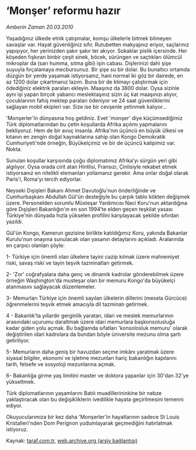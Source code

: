 # ‘Monşer’ reformu hazır

*Amberin Zaman 20.03.2010*

<div class="yazi"><p>Yaşadığınız ülkede etnik çatışmalar, komşu ülkelerle bitmek bilmeyen savaşlar var. Hayat güvenliğiniz sıfır. Rutubetten makyajınız eriyor, saçlarınız yapışıyor, her yerinizden şakır şakır ter akıyor. Sokaklar pislik içersinde. Her köşeden fışkıran binbir çeşit sinek, böcek, sürüngen ve saçtıkları ölümcül mikroplar da (sarı humma, sıtma gibi) işin cabası. Dişlerinizi dahi şişe suyuyla fırçalamaya mecbursunuz. Bir şişe su bir dolar. Bu bunaltıcı ortamda düzgün bir yerde yaşamak istiyorsanız, hani normal iki göz bir dairede, en az 1200 dolar çıkartmanız lazım. Buna bir de klimayı çalıştırmak için ödediğiniz elektrik paraları ekleyin. Maaşınız da 3800 dolar. Oysa sizinle aynı işi yapan birçok yabancı meslektaşınız sizin üç kat maaşınızı alıyor, çocuklarının fahiş mektep paraları ödeniyor ve 24 saat güvenliklerini sağlayan mobil ekipleri var. Size ise bir cevşenle yetinmek kalıyor...</p>
<p>'Monşerler'in dünyasına hoş geldiniz. Evet 'monşer' diye küçümsediğimiz Türk diplomatlarından bu çetin koşullarda Afrika açılımı yapmalarını bekliyoruz. Hem de bir avuç insanla. Afrika'nın üçüncü en büyük ülkesi ve kıtanın en zengin doğal kaynaklarına sahip olan Kongo Demokratik Cumhuriyeti'nde örneğin, Büyükelçimiz ve bir de üçüncü katipimiz var. Nokta.</p>
<p>Sunulan koşullar karşısında çoğu diplomatımız Afrika’yı sürgün yeri gibi algılıyor. Oysa orada cirit atan Hintlisi, Fransızı, Çinlisiyle rekabet etmek istiyorsanız en nitelikli elemanları yollamanız gerekir. Ama onlar doğal olarak Paris'i, Roma'yı tercih ediyorlar.</p>
<p>Neyseki Dışişleri Bakanı Ahmet Davutoğlu'nun önderliğinde ve Cumhurbaşkanı Abdullah Gül'ün desteğiyle bu çarpık tablo kökten değişmek üzere. Personelden sorumlu Müsteşar Yardımcısı Naci Koru'nun aktardığına göre Dışişleri Bakanlığın'ın en son 1994’te elden geçen teşkilat yasası Türkiye'nin dünyada hızla yükselen profilini karşılayacak şekilde sıfırdan yazıldı.</p>
<p>Gül'ün Kongo, Kamerun gezisine birlikte katıldığımız Koru, yakında Bakanlar Kurulu'nun onayına sunulacak olan yasanın detaylarını açıkladı. Aralarında en çarpıcı olanları şöyle:</p>
<p>1- Türkiye için önemli olan ülkelere tayini cazip kılmak üzere mahremiyet riski, savaş riski ve tayin teşvik tazminatları getirmek.</p>
<p>2- 'Zor' coğrafyalara daha genç ve dinamik kadrolar gönderebilmek üzere örneğin Waşhington'da musteşar olan bir memuru Kongo'da büyükelçi atanmasını sağlayacak düzenlemeler.</p>
<p>3- Memurları Türkiye için önemli sayılan ülkelerin dillerini (mesela Gürcüce) öğrenmelerini teşvik etmek amacıyla dil tazminatı getirmek.</p>
<p>4 - Bakanlık’ta yıllardır gerginlik yaratan, idari ve meslek memurlarının arasındaki uçurumu daraltmak üzere idari memurlara başkonsolusluğa kadar giden yolu açmak. Bu bağlamda sıfatları 'konsolosluk memuru' olarak değiştirilen idari kadrolara da bundan böyle üniversite mezunu olma şartı getiriliyor.</p>
<p>5- Memurların daha geniş bir havuzdan seçme imkânı yaratmak üzere siyasal bilgiler, ekonomi ve işletme mezunları hariç bakanlığın kapılarını tarih, felsefe ve sosyoloji mezunlarına açmak.</p>
<p>6- Bakanlığa girme yaş limitini master ve doktora yapanlar için 30'dan 32'ye yükseltmek.</p>
<p>Türk diplomatlarının yaşamlarını Batılı muadillerininkine bir nebze yaklaştıracak olan bu değişikliklerin ivedilikle hayata geçirilmesini temenni ediyor.</p>
<p>Okuyucularımıza bir kez daha 'Monşerler'in hayatlarının sadece St Louis Kristalleri'nden Dom Perignon yudumlayarak geçmediğini hatırlatmak istiyoruz.</p>
</div>

Kaynak: [taraf.com.tr](http://www.taraf.com.tr:80/makale/10541.htm), [web.archive.org (arşiv bağlantısı)](http://web.archive.org/web/20100323100243/http://www.taraf.com.tr:80/makale/10541.htm)
